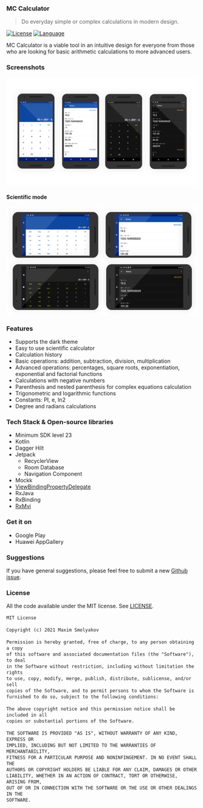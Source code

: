 ### MC Calculator
> Do everyday simple or complex calculations in modern design.

[![License](https://img.shields.io/badge/license-MIT-green.svg)](LICENSE.md)
[![Language](https://img.shields.io/badge/language%3A-Kotlin-blue)](https://kotlinlang.org)

MC Calculator is a viable tool in an intuitive design for everyone from those who are looking for 
basic arithmetic calculations to more advanced users.

### Screenshots

![Example screenshot](screenshot.png)

#### Scientific mode

![Example screenshot](screenshot_land.png)

### Features
- Supports the dark theme
- Easy to use scientific calculator
- Calculation history
- Basic operations: addition, subtraction, division, multiplication
- Advanced operations: percentages, square roots, exponentiation, exponential and factorial functions
- Calculations with negative numbers
- Parenthesis and nested parenthesis for complex equations calculation
- Trigonometric and logarithmic functions
- Constants: PI, e, ln2
- Degree and radians calculations

### Tech Stack & Open-source libraries

- Minimum SDK level 23
- Kotlin
- Dagger Hilt
- Jetpack
  - RecyclerView
  - Room Database
  - Navigation Component
- Mockk
- [ViewBindingPropertyDelegate](https://github.com/kirich1409/ViewBindingPropertyDelegate)
- RxJava
- RxBinding
- [RxMvi](https://github.com/merklol/RxMvi)


### Get it on

- Google Play
- Huawei AppGallery

### Suggestions

If you have general suggestions, please feel free to submit a new 
[Github issue](https://github.com/merklol/MC-Calculator/issues/new).


### License

All the code available under the MIT license. See [LICENSE](LICENSE.md).
```
MIT License

Copyright (c) 2021 Maxim Smolyakov

Permission is hereby granted, free of charge, to any person obtaining a copy
of this software and associated documentation files (the "Software"), to deal
in the Software without restriction, including without limitation the rights
to use, copy, modify, merge, publish, distribute, sublicense, and/or sell
copies of the Software, and to permit persons to whom the Software is
furnished to do so, subject to the following conditions:

The above copyright notice and this permission notice shall be included in all
copies or substantial portions of the Software.

THE SOFTWARE IS PROVIDED "AS IS", WITHOUT WARRANTY OF ANY KIND, EXPRESS OR
IMPLIED, INCLUDING BUT NOT LIMITED TO THE WARRANTIES OF MERCHANTABILITY,
FITNESS FOR A PARTICULAR PURPOSE AND NONINFINGEMENT. IN NO EVENT SHALL THE
AUTHORS OR COPYRIGHT HOLDERS BE LIABLE FOR ANY CLAIM, DAMAGES OR OTHER
LIABILITY, WHETHER IN AN ACTION OF CONTRACT, TORT OR OTHERWISE, ARISING FROM,
OUT OF OR IN CONNECTION WITH THE SOFTWARE OR THE USE OR OTHER DEALINGS IN THE
SOFTWARE.
```